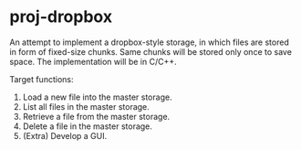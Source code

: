 # proj-dropbox
An attempt to implement a dropbox-style storage, in which files are stored in form of fixed-size chunks. Same chunks will be stored only once to save space.
The implementation will be in C/C++.

Target functions:
1. Load a new file into the master storage.
2. List all files in the master storage.
3. Retrieve a file from the master storage.
4. Delete a file in the master storage.
5. (Extra) Develop a GUI.
